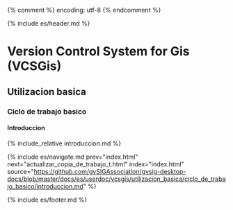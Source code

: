 {% comment %} encoding: utf-8 {% endcomment %}

{% include es/header.md %}

# Version Control System for Gis (VCSGis)

## Utilizacion basica

### Ciclo de trabajo basico

#### Introduccion

{% include_relative introduccion.md %}

{% include es/navigate.md 
   prev="index.html" 
   next="actualizar_copia_de_trabajo_t.html" 
   index="index.html" 
   source="https://github.com/gvSIGAssociation/gvsig-desktop-docs/blob/master/docs/es/userdoc/vcsgis/utilizacion_basica/ciclo_de_trabajo_basico/introduccion.md" 
%}

{% include es/footer.md %}
